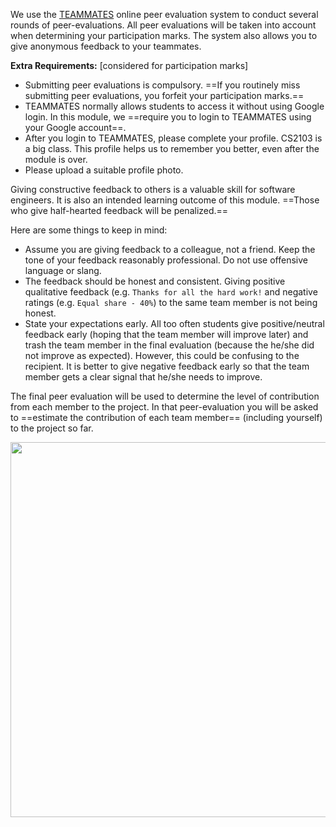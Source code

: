 We use the [TEAMMATES](http://teammatesv4.appspot.com/) online peer evaluation system to conduct several rounds of peer-evaluations.
All peer evaluations will be taken into account when determining your participation marks. The system also allows you to give anonymous feedback to your teammates.

<span id="extra-requirements">

**Extra Requirements:** [considered for participation marks]

* Submitting peer evaluations is compulsory. ==If you routinely miss submitting peer evaluations, you forfeit your participation marks.==
* TEAMMATES normally allows students to access it without using Google login. In this module, we ==require you to login to TEAMMATES using your Google account==.
* After you login to TEAMMATES, please complete your profile. CS2103 is a big class. This profile helps us to remember you better, even after the module is over.
* Please upload a suitable profile photo.

<panel header="Choosing a profile photo" expandable>
  <include src="profilePhoto.md" />
</panel>

</span>

<span id="giving-peer-feedback">

Giving constructive feedback to others is a valuable skill for software engineers. It is also an intended learning outcome of this module. ==Those who give half-hearted feedback will be penalized.==

Here are some things to keep in mind:

*  Assume you are giving feedback to a colleague, not a friend. Keep the tone of your feedback reasonably professional. Do not use offensive language or slang.
*  The feedback should be honest and consistent. Giving positive qualitative feedback (e.g. `Thanks for all the hard work!` and negative ratings (e.g. `Equal share - 40%`) to the same team member is not being honest.
*  State your expectations early. All too often students give positive/neutral feedback early (hoping that the team member will improve later) and trash the team member in the final evaluation (because the he/she did not improve as expected). However, this could be confusing to the recipient. It is better to give negative feedback early so that the team member gets a clear signal that he/she needs to improve.

</span>

The final peer evaluation will be used to determine the level of contribution from each member to the project. In that peer-evaluation you will be asked to ==estimate the contribution of each team member== (including yourself) to the project so far.

<img src="{{baseUrl}}/admin/images/peer evaluations.png" width="600px">


